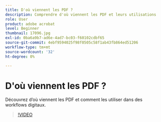 ```yaml
---
title: D'où viennent les PDF ?
description: Comprendre d'où viennent les PDF et leurs utilisations
role: User
product: adobe acrobat
level: Beginner
thumbnail: 17096.jpg
exl-id: 0ba6a9b7-ad6e-4ad7-bc03-f60102cdbf65
source-git-commit: 4ebf9594025f98f0505c58f1ab43fb864ed51206
workflow-type: tm+mt
source-wordcount: '32'
ht-degree: 0%

---
```


# D&#39;où viennent les PDF ?

Découvrez d’où viennent les PDF et comment les utiliser dans des workflows digitaux.

>[!VIDEO](https://video.tv.adobe.com/v/17096?quality=12&learn=on&hidetitle=true)
